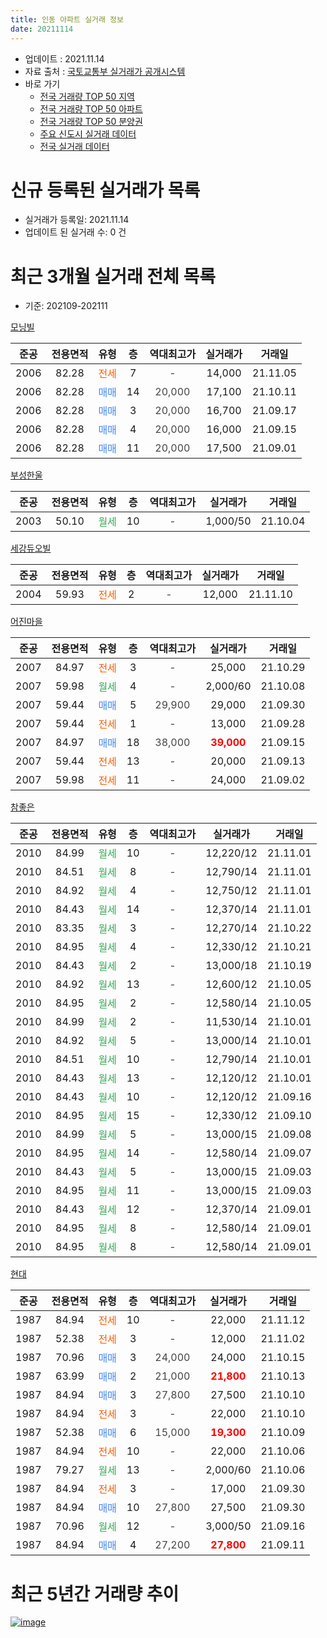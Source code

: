 ```yaml
---
title: 인동 아파트 실거래 정보
date: 20211114
---
```


* 업데이트 : 2021.11.14
* 자료 출처 : [국토교통부 실거래가 공개시스템](http://rt.molit.go.kr)
* 바로 가기
    * [전국 거래량 TOP 50 지역](https://apt-info.github.io/apt-trade-info/tr)
    * [전국 거래량 TOP 50 아파트](https://apt-info.github.io/apt-trade-info/ta)
    * [전국 거래량 TOP 50 분양권](https://apt-info.github.io/apt-trade-info/tb)
    * [주요 신도시 실거래 데이터](https://apt-info.github.io/apt-trade-info/newtown)
    * [전국 실거래 데이터](https://apt-info.github.io/apt-trade-info/all)



<script async src="https://pagead2.googlesyndication.com/pagead/js/adsbygoogle.js"></script>
<!-- 기본광고 -->
<ins class="adsbygoogle"
     style="display:block"
     data-ad-client="ca-pub-1142216861245946"
     data-ad-slot="4805727019"
     data-ad-format="auto"
     data-full-width-responsive="true"></ins>
<script>
     (adsbygoogle = window.adsbygoogle || []).push({});
</script>


# 신규 등록된 실거래가 목록

* 실거래가 등록일: 2021.11.14
* 업데이트 된 실거래 수: 0 건




<script async src="https://pagead2.googlesyndication.com/pagead/js/adsbygoogle.js"></script>
<!-- 기본광고 -->
<ins class="adsbygoogle"
     style="display:block"
     data-ad-client="ca-pub-1142216861245946"
     data-ad-slot="4805727019"
     data-ad-format="auto"
     data-full-width-responsive="true"></ins>
<script>
     (adsbygoogle = window.adsbygoogle || []).push({});
</script>


# 최근 3개월 실거래 전체 목록
* 기준: 202109-202111


[모닝빌](https://search.naver.com/search.naver?query=%EB%AA%A8%EB%8B%9D%EB%B9%8C)

|준공|전용면적|유형|층|역대최고가|실거래가|거래일|
|:---:|:---:|:---:|:---:|:---:|:---:|:---:|
|2006|82.28|<span style="color:#FF5A00">전세</span>|7|<span style="color:#444444">-</span>|14,000|21.11.05|
|2006|82.28|<span style="color:#4285F3">매매</span>|14|<span style="color:#444444">20,000</span>|17,100|21.10.11|
|2006|82.28|<span style="color:#4285F3">매매</span>|3|<span style="color:#444444">20,000</span>|16,700|21.09.17|
|2006|82.28|<span style="color:#4285F3">매매</span>|4|<span style="color:#444444">20,000</span>|16,000|21.09.15|
|2006|82.28|<span style="color:#4285F3">매매</span>|11|<span style="color:#444444">20,000</span>|17,500|21.09.01|

[부성한울](https://search.naver.com/search.naver?query=%EB%B6%80%EC%84%B1%ED%95%9C%EC%9A%B8)

|준공|전용면적|유형|층|역대최고가|실거래가|거래일|
|:---:|:---:|:---:|:---:|:---:|:---:|:---:|
|2003|50.10|<span style="color:#34A853">월세</span>|10|<span style="color:#444444">-</span>|1,000/50|21.10.04|

[세강듀오빌](https://search.naver.com/search.naver?query=%EC%84%B8%EA%B0%95%EB%93%80%EC%98%A4%EB%B9%8C)

|준공|전용면적|유형|층|역대최고가|실거래가|거래일|
|:---:|:---:|:---:|:---:|:---:|:---:|:---:|
|2004|59.93|<span style="color:#FF5A00">전세</span>|2|<span style="color:#444444">-</span>|12,000|21.11.10|

[어진마을](https://search.naver.com/search.naver?query=%EC%96%B4%EC%A7%84%EB%A7%88%EC%9D%84)

|준공|전용면적|유형|층|역대최고가|실거래가|거래일|
|:---:|:---:|:---:|:---:|:---:|:---:|:---:|
|2007|84.97|<span style="color:#FF5A00">전세</span>|3|<span style="color:#444444">-</span>|25,000|21.10.29|
|2007|59.98|<span style="color:#34A853">월세</span>|4|<span style="color:#444444">-</span>|2,000/60|21.10.08|
|2007|59.44|<span style="color:#4285F3">매매</span>|5|<span style="color:#444444">29,900</span>|29,000|21.09.30|
|2007|59.44|<span style="color:#FF5A00">전세</span>|1|<span style="color:#444444">-</span>|13,000|21.09.28|
|2007|84.97|<span style="color:#4285F3">매매</span>|18|<span style="color:#444444">38,000</span>|<b><span style="color:#FF0000">39,000</span></b>|21.09.15|
|2007|59.44|<span style="color:#FF5A00">전세</span>|13|<span style="color:#444444">-</span>|20,000|21.09.13|
|2007|59.98|<span style="color:#FF5A00">전세</span>|11|<span style="color:#444444">-</span>|24,000|21.09.02|

[참좋은](https://search.naver.com/search.naver?query=%EC%B0%B8%EC%A2%8B%EC%9D%80)

|준공|전용면적|유형|층|역대최고가|실거래가|거래일|
|:---:|:---:|:---:|:---:|:---:|:---:|:---:|
|2010|84.99|<span style="color:#34A853">월세</span>|10|<span style="color:#444444">-</span>|12,220/12|21.11.01|
|2010|84.51|<span style="color:#34A853">월세</span>|8|<span style="color:#444444">-</span>|12,790/14|21.11.01|
|2010|84.92|<span style="color:#34A853">월세</span>|4|<span style="color:#444444">-</span>|12,750/12|21.11.01|
|2010|84.43|<span style="color:#34A853">월세</span>|14|<span style="color:#444444">-</span>|12,370/14|21.11.01|
|2010|83.35|<span style="color:#34A853">월세</span>|3|<span style="color:#444444">-</span>|12,270/14|21.10.22|
|2010|84.95|<span style="color:#34A853">월세</span>|4|<span style="color:#444444">-</span>|12,330/12|21.10.21|
|2010|84.43|<span style="color:#34A853">월세</span>|2|<span style="color:#444444">-</span>|13,000/18|21.10.19|
|2010|84.92|<span style="color:#34A853">월세</span>|13|<span style="color:#444444">-</span>|12,600/12|21.10.05|
|2010|84.95|<span style="color:#34A853">월세</span>|2|<span style="color:#444444">-</span>|12,580/14|21.10.05|
|2010|84.99|<span style="color:#34A853">월세</span>|2|<span style="color:#444444">-</span>|11,530/14|21.10.01|
|2010|84.92|<span style="color:#34A853">월세</span>|5|<span style="color:#444444">-</span>|13,000/14|21.10.01|
|2010|84.51|<span style="color:#34A853">월세</span>|10|<span style="color:#444444">-</span>|12,790/14|21.10.01|
|2010|84.43|<span style="color:#34A853">월세</span>|13|<span style="color:#444444">-</span>|12,120/12|21.10.01|
|2010|84.43|<span style="color:#34A853">월세</span>|10|<span style="color:#444444">-</span>|12,120/12|21.09.16|
|2010|84.95|<span style="color:#34A853">월세</span>|15|<span style="color:#444444">-</span>|12,330/12|21.09.10|
|2010|84.99|<span style="color:#34A853">월세</span>|5|<span style="color:#444444">-</span>|13,000/15|21.09.08|
|2010|84.95|<span style="color:#34A853">월세</span>|14|<span style="color:#444444">-</span>|12,580/14|21.09.07|
|2010|84.43|<span style="color:#34A853">월세</span>|5|<span style="color:#444444">-</span>|13,000/15|21.09.03|
|2010|84.95|<span style="color:#34A853">월세</span>|11|<span style="color:#444444">-</span>|13,000/15|21.09.03|
|2010|84.43|<span style="color:#34A853">월세</span>|12|<span style="color:#444444">-</span>|12,370/14|21.09.01|
|2010|84.95|<span style="color:#34A853">월세</span>|8|<span style="color:#444444">-</span>|12,580/14|21.09.01|
|2010|84.95|<span style="color:#34A853">월세</span>|8|<span style="color:#444444">-</span>|12,580/14|21.09.01|

[현대](https://search.naver.com/search.naver?query=%ED%98%84%EB%8C%80)

|준공|전용면적|유형|층|역대최고가|실거래가|거래일|
|:---:|:---:|:---:|:---:|:---:|:---:|:---:|
|1987|84.94|<span style="color:#FF5A00">전세</span>|10|<span style="color:#444444">-</span>|22,000|21.11.12|
|1987|52.38|<span style="color:#FF5A00">전세</span>|3|<span style="color:#444444">-</span>|12,000|21.11.02|
|1987|70.96|<span style="color:#4285F3">매매</span>|3|<span style="color:#444444">24,000</span>|24,000|21.10.15|
|1987|63.99|<span style="color:#4285F3">매매</span>|2|<span style="color:#444444">21,000</span>|<b><span style="color:#FF0000">21,800</span></b>|21.10.13|
|1987|84.94|<span style="color:#4285F3">매매</span>|3|<span style="color:#444444">27,800</span>|27,500|21.10.10|
|1987|84.94|<span style="color:#FF5A00">전세</span>|3|<span style="color:#444444">-</span>|22,000|21.10.10|
|1987|52.38|<span style="color:#4285F3">매매</span>|6|<span style="color:#444444">15,000</span>|<b><span style="color:#FF0000">19,300</span></b>|21.10.09|
|1987|84.94|<span style="color:#FF5A00">전세</span>|10|<span style="color:#444444">-</span>|22,000|21.10.06|
|1987|79.27|<span style="color:#34A853">월세</span>|13|<span style="color:#444444">-</span>|2,000/60|21.10.06|
|1987|84.94|<span style="color:#FF5A00">전세</span>|3|<span style="color:#444444">-</span>|17,000|21.09.30|
|1987|84.94|<span style="color:#4285F3">매매</span>|10|<span style="color:#444444">27,800</span>|27,500|21.09.30|
|1987|70.96|<span style="color:#34A853">월세</span>|12|<span style="color:#444444">-</span>|3,000/50|21.09.16|
|1987|84.94|<span style="color:#4285F3">매매</span>|4|<span style="color:#444444">27,200</span>|<b><span style="color:#FF0000">27,800</span></b>|21.09.11|



<script async src="https://pagead2.googlesyndication.com/pagead/js/adsbygoogle.js"></script>
<!-- 기본광고 -->
<ins class="adsbygoogle"
     style="display:block"
     data-ad-client="ca-pub-1142216861245946"
     data-ad-slot="4805727019"
     data-ad-format="auto"
     data-full-width-responsive="true"></ins>
<script>
     (adsbygoogle = window.adsbygoogle || []).push({});
</script>


# 최근 5년간 거래량 추이


<div style="width:100%;">
    <canvas id="deal_progress" height="200"></canvas>
</div>

<script>
new Chart(document.getElementById("deal_progress"), {
    type: 'line',
    data: {
        labels: ['16.01','16.02','16.03','16.04','16.05','16.06','16.07','16.08','16.09','16.10','16.11','16.12','17.01','17.02','17.03','17.04','17.05','17.06','17.07','17.08','17.09','17.10','17.11','17.12','18.01','18.02','18.03','18.04','18.05','18.06','18.07','18.08','18.09','18.10','18.11','18.12','19.01','19.02','19.03','19.04','19.05','19.06','19.07','19.08','19.09','19.10','19.11','19.12','20.01','20.02','20.03','20.04','20.05','20.06','20.07','20.08','20.09','20.10','20.11','20.12','21.01','21.02','21.03','21.04','21.05','21.06','21.07','21.08','21.09','21.10','21.11'],
        datasets: [{
            label: '매매/분양권',
            data: [13,7,20,14,9,15,10,11,14,23,7,8,11,15,13,8,18,6,11,17,8,8,1,8,8,11,16,14,14,11,5,8,15,11,10,15,15,7,6,15,10,16,19,26,21,28,38,21,20,29,20,15,27,13,8,12,8,11,18,19,12,11,9,12,13,8,5,13,7,5,0],
            borderColor: "rgba(66, 133, 243, 1)",
            backgroundColor: "rgba(66, 133, 243, 0.05)",
            borderWidth: 1,
            pointRadius: 0,
            fill: false,
            lineTension: 0
        },{
            label: '전/월세',
            data: [27,24,22,25,8,11,12,15,18,24,10,11,16,24,27,32,13,19,13,12,14,16,14,17,19,16,17,22,16,13,16,12,11,22,13,14,28,15,28,26,15,21,16,19,19,20,13,26,24,35,25,15,21,20,7,10,17,18,13,17,17,11,24,18,17,23,20,22,14,15,8],
            borderColor: "rgba(255, 90, 0, 1)",
            backgroundColor: "rgba(255, 90, 0, 0.05)",
            borderWidth: 1,
            pointRadius: 0,
            fill: false,
            lineTension: 0
        },{
            label: '합계',
            data: [40,31,42,39,17,26,22,26,32,47,17,19,27,39,40,40,31,25,24,29,22,24,15,25,27,27,33,36,30,24,21,20,26,33,23,29,43,22,34,41,25,37,35,45,40,48,51,47,44,64,45,30,48,33,15,22,25,29,31,36,29,22,33,30,30,31,25,35,21,20,8],
            borderColor: "rgba(0, 0, 0, 1)",
            backgroundColor: "rgba(0, 0, 0, 0.03)",
            borderWidth: 0.1,
            pointRadius: 0,
            fill: true,
            lineTension: 0
        }
        ]
    },
    options: {
        responsive: true,
        title: {
            display: false
        },
        tooltips: {
            mode: 'index',
            intersect: false
        },
        hover: {
            mode: 'nearest',
            intersect: true
        },
        scales: {
            xAxes: [{
                display: true,
                scaleLabel: {
                    display: true,
                    labelString: '년/월'
                }
            }],
            yAxes: [{
                display: true,
                ticks: {
                    suggestedMin: 0,
                },
                scaleLabel: {
                    display: true,
                    labelString: '실거래 수'
                }
            }]
        }
    }
});

</script>


[![image](https://apt-info.github.io/images/2020-01-03-apt-trade-info/1024x500.png)](https://play.google.com/store/apps/details?id=com.aptinfo.apttradeinfo)

